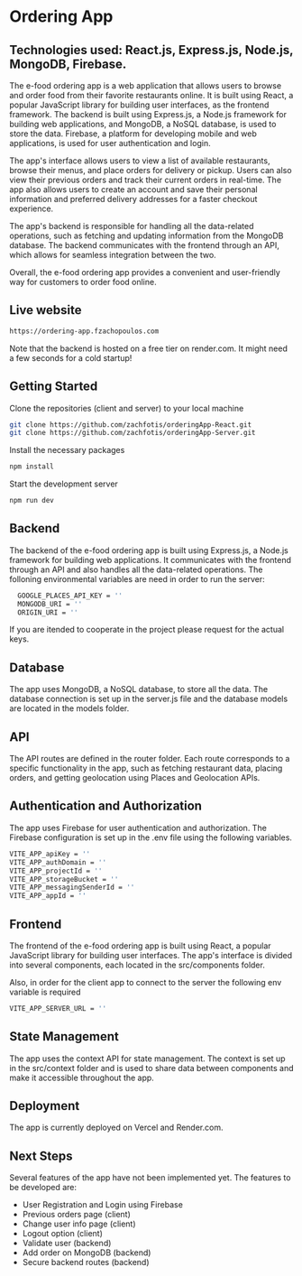 # Ordering App

## Technologies used: React.js, Express.js, Node.js, MongoDB, Firebase.

The e-food ordering app is a web application that allows users to browse and order food from their favorite restaurants online. 
It is built using React, a popular JavaScript library for building user interfaces, as the frontend framework. 
The backend is built using Express.js, a Node.js framework for building web applications, and MongoDB, a NoSQL database, is used to store the data. 
Firebase, a platform for developing mobile and web applications, is used for user authentication and login.

The app's interface allows users to view a list of available restaurants, browse their menus, and place orders for delivery or pickup. 
Users can also view their previous orders and track their current orders in real-time. 
The app also allows users to create an account and save their personal information and preferred delivery addresses for a faster checkout experience.

The app's backend is responsible for handling all the data-related operations, such as fetching and updating information from the MongoDB database.
The backend communicates with the frontend through an API, which allows for seamless integration between the two.

Overall, the e-food ordering app provides a convenient and user-friendly way for customers to order food online.


## Live website
```bash
https://ordering-app.fzachopoulos.com
```
Note that the backend is hosted on a free tier on render.com. It might need a few seconds for a cold startup!

## Getting Started

Clone the repositories (client and server) to your local machine

```bash
git clone https://github.com/zachfotis/orderingApp-React.git
git clone https://github.com/zachfotis/orderingApp-Server.git
```

Install the necessary packages
```bash
npm install
```

Start the development server
```bash
npm run dev
```

## Backend
The backend of the e-food ordering app is built using Express.js, a Node.js framework for building web applications. It communicates with the frontend through an API and also handles all the data-related operations. The folloning environmental variables are need in order to run the server:
```bash
  GOOGLE_PLACES_API_KEY = ''
  MONGODB_URI = ''
  ORIGIN_URI = ''
```
If you are itended to cooperate in the project please request for the actual keys.

## Database
The app uses MongoDB, a NoSQL database, to store all the data. The database connection is set up in the server.js file and the database models are located in the models folder.

## API
The API routes are defined in the router folder. Each route corresponds to a specific functionality in the app, such as fetching restaurant data, placing orders, and getting geolocation using Places and Geolocation APIs.

## Authentication and Authorization
The app uses Firebase for user authentication and authorization. The Firebase configuration is set up in the .env file using the following variables.
```bash
VITE_APP_apiKey = ''
VITE_APP_authDomain = ''
VITE_APP_projectId = ''
VITE_APP_storageBucket = ''
VITE_APP_messagingSenderId = ''
VITE_APP_appId = ''
```

## Frontend
The frontend of the e-food ordering app is built using React, a popular JavaScript library for building user interfaces. The app's interface is divided into several components, each located in the src/components folder.

Also, in order for the client app to connect to the server the following env variable is required
```bash
VITE_APP_SERVER_URL = ''
```

## State Management
The app uses the context API for state management. The context is set up in the src/context folder and is used to share data between components and make it accessible throughout the app.

## Deployment
The app is currently deployed on Vercel and Render.com.

## Next Steps
Several features of the app have not been implemented yet. The features to be developed are:
- User Registration and Login using Firebase
- Previous orders page (client)
- Change user info page (client)
- Logout option (client)
- Validate user (backend)
- Add order on MongoDB (backend)
- Secure backend routes (backend)
